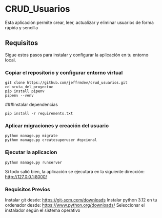 # CRUD_Usuarios

Esta aplicación permite crear, leer, actualizar y eliminar usuarios de forma rápida y sencilla

## Requisitos

Sigue estos pasos para instalar y configurar la aplicación en tu entorno local.

### Copiar el repositorio y configurar entorno virtual
```
git clone https://github.com/jeffrmdev/crud_usuarios.git
cd <ruta_del_proyecto>
pip install pipenv
pipenv --venv
```

###Instalar dependencias

```
pip install -r requirements.txt

```
### Aplicar migraciones y creación del usuario

```
python manage.py migrate
python manage.py createsuperuser #opcional

```

### Ejecutar la aplicacion
```
python manage.py runserver
``` 

Si todo salió bien, la aplicación se ejecutará en la siguiente dirección:
http://127.0.0.1:8000/



### Requisitos Previos

Instalar git desde: https://git-scm.com/downloads
Instalar python 3.12 en tu ordenador desde:
https://www.python.org/downloads/
Seleccionar el instalador según el sistema operativo

